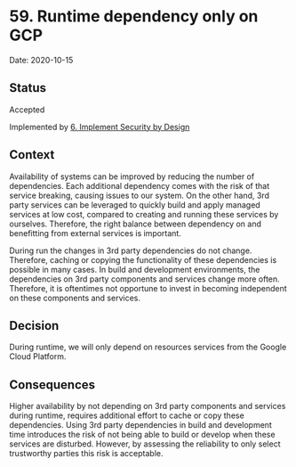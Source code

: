 # 59. Runtime dependency only on GCP

Date: 2020-10-15

## Status

Accepted

Implemented by [6. Implement Security by Design](0006-implement-security-by-design.md)

## Context

Availability of systems can be improved by reducing the number of dependencies. Each additional dependency comes with the risk of that service breaking, causing issues to our system. On the other hand, 3rd party services can be leveraged to quickly build and apply managed services at low cost, compared to creating and running these services by ourselves. Therefore, the right balance between dependency on and benefitting from external services is important.

During run the changes in 3rd party dependencies do not change. Therefore, caching or copying the functionality of these dependencies is possible in many cases. In build and development environments, the dependencies on 3rd party components and services change more often. Therefore, it is oftentimes not opportune to invest in becoming independent on these components and services.

## Decision

During runtime, we will only depend on resources services from the Google Cloud Platform.

## Consequences

Higher availability by not depending on 3rd party components and services during runtime, requires additional effort to cache or copy these dependencies.
Using 3rd party dependencies in build and development time introduces the risk of not being able to build or develop when these services are disturbed. However, by assessing the reliability to only select trustworthy parties this risk is acceptable.
